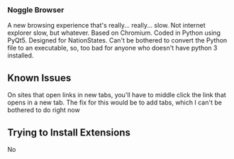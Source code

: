 ### Noggle Browser

A new browsing experience that's really... really... slow. Not internet explorer slow, but whatever. Based on Chromium. Coded in Python using PyQt5. Designed for NationStates. Can't be bothered to convert the Python file to an executable, so, too bad for anyone who doesn't have python 3 installed.

## Known Issues

On sites that open links in new tabs, you'll have to middle click the link that opens in a new tab. The fix for this would be to add tabs, which I can't be bothered to do right now

## Trying to Install Extensions

No